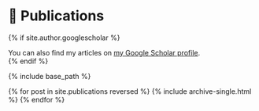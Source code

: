# 📝 Publications
{% if site.author.googlescholar %}
  <div class="wordwrap">You can also find my articles on <a href="{{site.author.googlescholar}}">my Google Scholar profile</a>.</div>
{% endif %}


{% include base_path %}

<!-- 读取publications这个colloction里面的所有内容并按 archive-single的格式渲染出来 -->
{% for post in site.publications reversed %}
  {% include archive-single.html %}
{% endfor %}


